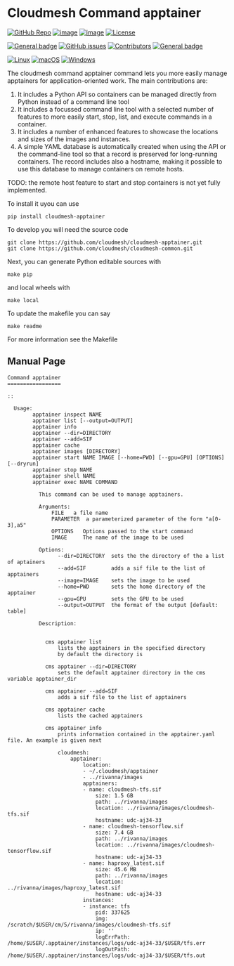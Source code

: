 # Cloudmesh Command apptainer

[![GitHub Repo](https://img.shields.io/badge/github-repo-green.svg)](https://github.com/cloudmesh/cloudmesh-apptainer)
[![image](https://img.shields.io/pypi/pyversions/cloudmesh-apptainer.svg)](https://pypi.org/project/cloudmesh-apptainer)
[![image](https://img.shields.io/pypi/v/cloudmesh-apptainer.svg)](https://pypi.org/project/cloudmesh-apptainer/)
[![License](https://img.shields.io/badge/License-Apache%202.0-blue.svg)](https://opensource.org/licenses/Apache-2.0)

[![General badge](https://img.shields.io/badge/Status-Production-<COLOR>.svg)](https://shields.io/)
[![GitHub issues](https://img.shields.io/github/issues/cloudmesh/cloudmesh-apptainer.svg)](https://github.com/cloudmesh/cloudmesh-apptainer/issues)
[![Contributors](https://img.shields.io/github/contributors/cloudmesh/cloudmesh-apptainer.svg)](https://github.com/cloudmesh/cloudmesh-apptainer/graphs/contributors)
[![General badge](https://img.shields.io/badge/Other-repos-<COLOR>.svg)](https://github.com/cloudmesh/cloudmesh)


[![Linux](https://img.shields.io/badge/OS-Linux-orange.svg)](https://www.linux.org/)
[![macOS](https://img.shields.io/badge/OS-macOS-lightgrey.svg)](https://www.apple.com/macos)
[![Windows](https://img.shields.io/badge/OS-Windows-blue.svg)](https://www.microsoft.com/windows)



The cloudmesh command apptainer command lets you more easily manage apptainers for application-oriented work. The main contributions are:

1. It includes a Python API so containers can be managed directly from Python instead of a command line tool
2. It includes a focussed command line tool with a selected number of features to more easily start, stop, list, and execute commands in a container. 
3. It includes a number of enhanced features to showcase the locations and sizes of the images and instances.
4. A simple YAML database is automatically created when using the API or the command-line tool so that a record is preserved for long-running containers. The record includes also a hostname, making it possible to use this database to manage containers on remote hosts.

TODO: the remote host feature to start and stop containers is not yet fully implemented.

To install it uyou can use 

    pip install cloudmesh-apptainer

To develop you will need the source code 

    git clone https://github.com/cloudmesh/cloudmesh-apptainer.git
    git clone https://github.com/cloudmesh/cloudmesh-common.git

Next, you can generate Python editable sources with

    make pip

and local wheels with

    make local

To update the makefile you can say 

    make readme
    
For more information see the Makefile

## Manual Page

<!-- START-MANUAL -->
```
Command apptainer
=================

::

  Usage:
        apptainer inspect NAME
        apptainer list [--output=OUTPUT]
        apptainer info
        apptainer --dir=DIRECTORY
        apptainer --add=SIF
        apptainer cache
        apptainer images [DIRECTORY]
        apptainer start NAME IMAGE [--home=PWD] [--gpu=GPU] [OPTIONS] [--dryrun]
        apptainer stop NAME 
        apptainer shell NAME
        apptainer exec NAME COMMAND

          This command can be used to manage apptainers.

          Arguments:
              FILE   a file name
              PARAMETER  a parameterized parameter of the form "a[0-3],a5"
              OPTIONS   Options passed to the start command
              IMAGE     The name of the image to be used

          Options:
                --dir=DIRECTORY  sets the the directory of the a list of aptainers
                --add=SIF        adds a sif file to the list of apptainers
                --image=IMAGE    sets the image to be used
                --home=PWD       sets the home directory of the apptainer
                --gpu=GPU        sets the GPU to be used
                --output=OUTPUT  the format of the output [default: table]

          Description:


            cms apptainer list
                lists the apptainers in the specified directory 
                by default the directory is 

            cms apptainer --dir=DIRECTORY
                sets the default apptainer directory in the cms variable apptainer_dir

            cms apptainer --add=SIF
                adds a sif file to the list of apptainers

            cms apptainer cache
                lists the cached apptainers

            cms apptainer info
                prints information contained in the apptainer.yaml file. An example is given next

                cloudmesh:
                    apptainer:
                        location:
                        - ~/.cloudmesh/apptainer
                        - ../rivanna/images
                        apptainers:
                        - name: cloudmesh-tfs.sif
                            size: 1.5 GB
                            path: ../rivanna/images
                            location: ../rivanna/images/cloudmesh-tfs.sif
                            hostname: udc-aj34-33
                        - name: cloudmesh-tensorflow.sif
                            size: 7.4 GB
                            path: ../rivanna/images
                            location: ../rivanna/images/cloudmesh-tensorflow.sif
                            hostname: udc-aj34-33
                        - name: haproxy_latest.sif
                            size: 45.6 MB
                            path: ../rivanna/images
                            location: ../rivanna/images/haproxy_latest.sif
                            hostname: udc-aj34-33
                        instances:
                        - instance: tfs
                            pid: 337625
                            img: /scratch/$USER/cm/5/rivanna/images/cloudmesh-tfs.sif
                            ip: ''
                            logErrPath: /home/$USER/.apptainer/instances/logs/udc-aj34-33/$USER/tfs.err
                            logOutPath: /home/$USER/.apptainer/instances/logs/udc-aj34-33/$USER/tfs.out
```
<!-- STOP-MANUAL -->